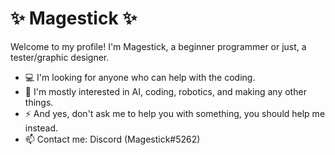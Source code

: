 # ✨ Magestick ✨
Welcome to my profile! I'm Magestick, a beginner programmer or just, a tester/graphic designer.

* 💻 I'm looking for anyone who can help with the coding.
* 👀 I'm mostly interested in AI, coding, robotics, and making any other things.
* ⚡ And yes, don't ask me to help you with something, you should help me instead.
* 📫 Contact me: Discord (Magestick#5262)
